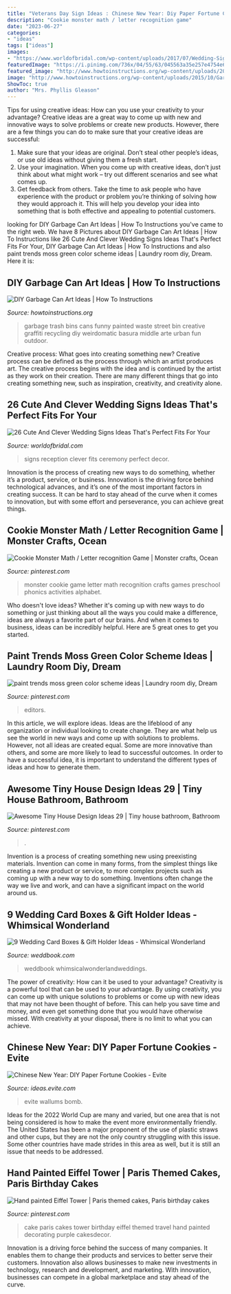```yaml
---
title: "Veterans Day Sign Ideas : Chinese New Year: Diy Paper Fortune Cookies"
description: "Cookie monster math / letter recognition game"
date: "2023-06-27"
categories:
- "ideas"
tags: ["ideas"]
images:
- "https://www.worldofbridal.com/wp-content/uploads/2017/07/Wedding-Signs-21.jpg"
featuredImage: "https://i.pinimg.com/736x/04/55/63/045563a35e257e4754e6a9d38f0ec778.jpg"
featured_image: "http://www.howtoinstructions.org/wp-content/uploads/2015/10/Garbage-Can-Art-Ideas-3.jpg"
image: "http://www.howtoinstructions.org/wp-content/uploads/2015/10/Garbage-Can-Art-Ideas-3.jpg"
ShowToc: true
author: "Mrs. Phyllis Gleason"
---
```



Tips for using creative ideas: How can you use your creativity to your advantage?
Creative ideas are a great way to come up with new and innovative ways to solve problems or create new products. However, there are a few things you can do to make sure that your creative ideas are successful:
1) Make sure that your ideas are original. Don’t steal other people’s ideas, or use old ideas without giving them a fresh start.
2) Use your imagination. When you come up with creative ideas, don’t just think about what might work – try out different scenarios and see what comes up.
3) Get feedback from others. Take the time to ask people who have experience with the product or problem you’re thinking of solving how they would approach it. This will help you develop your idea into something that is both effective and appealing to potential customers.

	

		
looking for DIY Garbage Can Art Ideas | How To Instructions you've came to the right web. We have 8 Pictures about DIY Garbage Can Art Ideas | How To Instructions like 26 Cute And Clever Wedding Signs Ideas That&#039;s Perfect Fits For Your, DIY Garbage Can Art Ideas | How To Instructions and also paint trends moss green color scheme ideas | Laundry room diy, Dream. Here it is:
		
    
## DIY Garbage Can Art Ideas | How To Instructions

<img loading=lazy src="http://www.howtoinstructions.org/wp-content/uploads/2015/10/Garbage-Can-Art-Ideas-3.jpg" onerror="this.onerror=null;this.src='https://tse4.mm.bing.net/th?id=OIP.gZgvhgBI131rrlec2gCi1AHaLK&amp;pid=15.1';" alt="DIY Garbage Can Art Ideas | How To Instructions">

_Source: howtoinstructions.org_

>garbage trash bins cans funny painted waste street bin creative graffiti recycling diy weirdomatic basura middle arte urban fun outdoor. 

	

Creative process: What goes into creating something new?
Creative process can be defined as the process through which an artist produces art. The creative process begins with the idea and is continued by the artist as they work on their creation. There are many different things that go into creating something new, such as inspiration, creativity, and creativity alone.

    
## 26 Cute And Clever Wedding Signs Ideas That&#039;s Perfect Fits For Your

<img loading=lazy src="https://www.worldofbridal.com/wp-content/uploads/2017/07/Wedding-Signs-21.jpg" onerror="this.onerror=null;this.src='https://tse1.mm.bing.net/th?id=OIP.-xGFYAhS5dttI_SiizhkGAHaLI&amp;pid=15.1';" alt="26 Cute And Clever Wedding Signs Ideas That&#039;s Perfect Fits For Your">

_Source: worldofbridal.com_

>signs reception clever fits ceremony perfect decor. 

	

Innovation is the process of creating new ways to do something, whether it’s a product, service, or business. Innovation is the driving force behind technological advances, and it’s one of the most important factors in creating success. It can be hard to stay ahead of the curve when it comes to innovation, but with some effort and perseverance, you can achieve great things.

    
## Cookie Monster Math / Letter Recognition Game | Monster Crafts, Ocean

<img loading=lazy src="https://i.pinimg.com/736x/90/bb/60/90bb60e3b467b92343e770d6239d4216--letter-recognition-games-cookie-monster.jpg" onerror="this.onerror=null;this.src='https://tse1.mm.bing.net/th?id=OIP.-YsVIwDxSmIpmf8DKIdXpQHaJ3&amp;pid=15.1';" alt="Cookie Monster Math / Letter recognition Game | Monster crafts, Ocean">

_Source: pinterest.com_

>monster cookie game letter math recognition crafts games preschool phonics activities alphabet. 

	

Who doesn't love ideas? Whether it's coming up with new ways to do something or just thinking about all the ways you could make a difference, ideas are always a favorite part of our brains. And when it comes to business, ideas can be incredibly helpful. Here are 5 great ones to get you started.

    
## Paint Trends Moss Green Color Scheme Ideas | Laundry Room Diy, Dream

<img loading=lazy src="https://i.pinimg.com/736x/3c/fd/e7/3cfde7066eebf112efc851cfe75f14ce.jpg" onerror="this.onerror=null;this.src='https://tse1.mm.bing.net/th?id=OIP.Qfw8lyf6Lekcg5d2m1QqQgHaLG&amp;pid=15.1';" alt="paint trends moss green color scheme ideas | Laundry room diy, Dream">

_Source: pinterest.com_

>editors. 

	

In this article, we will explore ideas. Ideas are the lifeblood of any organization or individual looking to create change. They are what help us see the world in new ways and come up with solutions to problems. However, not all ideas are created equal. Some are more innovative than others, and some are more likely to lead to successful outcomes. In order to have a successful idea, it is important to understand the different types of ideas and how to generate them.

    
## Awesome Tiny House Design Ideas 29 | Tiny House Bathroom, Bathroom

<img loading=lazy src="https://i.pinimg.com/736x/04/55/63/045563a35e257e4754e6a9d38f0ec778.jpg" onerror="this.onerror=null;this.src='https://tse1.mm.bing.net/th?id=OIP.25VT1zcqJDysfAtMm2sw_wHaM5&amp;pid=15.1';" alt="Awesome Tiny House Design Ideas 29 | Tiny house bathroom, Bathroom">

_Source: pinterest.com_

>. 

	

Invention is a process of creating something new using preexisting materials. Invention can come in many forms, from the simplest things like creating a new product or service, to more complex projects such as coming up with a new way to do something. Inventions often change the way we live and work, and can have a significant impact on the world around us.

    
## 9 Wedding Card Boxes &amp; Gift Holder Ideas - Whimsical Wonderland

<img loading=lazy src="http://s3.weddbook.com/t1/2/4/5/2452836/9-wedding-card-boxes-gift-holder-ideas-whimsical-wonderland.jpg" onerror="this.onerror=null;this.src='https://tse4.mm.bing.net/th?id=OIP.enLdoo2jj5QbzHGMgE7d5QHaLH&amp;pid=15.1';" alt="9 Wedding Card Boxes &amp; Gift Holder Ideas - Whimsical Wonderland">

_Source: weddbook.com_

>weddbook whimsicalwonderlandweddings. 

	

The power of creativity: How can it be used to your advantage?
Creativity is a powerful tool that can be used to your advantage. By using creativity, you can come up with unique solutions to problems or come up with new ideas that may not have been thought of before. This can help you save time and money, and even get something done that you would have otherwise missed. With creativity at your disposal, there is no limit to what you can achieve.

    
## Chinese New Year: DIY Paper Fortune Cookies - Evite

<img loading=lazy src="https://ideas.evite.com/media/Blog-DIY-Fortune-Cookies-JB-1200.jpg" onerror="this.onerror=null;this.src='https://tse2.mm.bing.net/th?id=OIP.zVqJt1j8bOXhxEEWV7CB1AHaKF&amp;pid=15.1';" alt="Chinese New Year: DIY Paper Fortune Cookies - Evite">

_Source: ideas.evite.com_

>evite wallums bomb. 

	

Ideas for the 2022 World Cup are many and varied, but one area that is not being considered is how to make the event more environmentally friendly. The United States has been a major proponent of the use of plastic straws and other cups, but they are not the only country struggling with this issue. Some other countries have made strides in this area as well, but it is still an issue that needs to be addressed.

    
## Hand Painted Eiffel Tower | Paris Themed Cakes, Paris Birthday Cakes

<img loading=lazy src="https://i.pinimg.com/736x/ee/4f/27/ee4f274a659df4cc7ede62e37cba09d0.jpg" onerror="this.onerror=null;this.src='https://tse2.mm.bing.net/th?id=OIP.jL9vexHqULCyxCTJxxYMFwAAAA&amp;pid=15.1';" alt="Hand painted Eiffel Tower | Paris themed cakes, Paris birthday cakes">

_Source: pinterest.com_

>cake paris cakes tower birthday eiffel themed travel hand painted decorating purple cakesdecor. 

	

Innovation is a driving force behind the success of many companies. It enables them to change their products and services to better serve their customers. Innovation also allows businesses to make new investments in technology, research and development, and marketing. With innovation, businesses can compete in a global marketplace and stay ahead of the curve.

